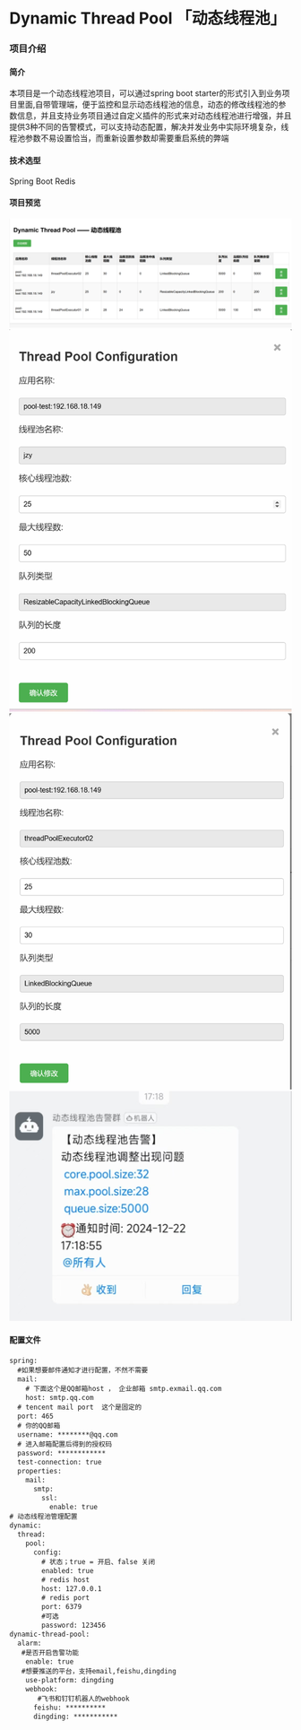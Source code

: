# Dynamic Thread Pool 「动态线程池」
### 项目介绍
#### 简介
本项目是一个动态线程池项目，可以通过spring boot starter的形式引入到业务项目里面,自带管理端，便于监控和显示动态线程池的信息，动态的修改线程池的参数信息，并且支持业务项目通过自定义插件的形式来对动态线程池进行增强，并且提供3种不同的告警模式，可以支持动态配置，解决并发业务中实际环境复杂，线程池参数不易设置恰当，而重新设置参数却需要重启系统的弊端

#### 技术选型
Spring Boot
Redis

#### 项目预览
![img.png](photot/img.png)
![img_1.png](photot/img_1.png)
![img_2.png](photot/img_2.png)
![img_3.png](photot/img_3.png)

#### 配置文件
```
spring:
  #如果想要邮件通知才进行配置，不然不需要
  mail:
    # 下面这个是QQ邮箱host ， 企业邮箱 smtp.exmail.qq.com
    host: smtp.qq.com
  # tencent mail port  这个是固定的
  port: 465
  # 你的QQ邮箱
  username: ********@qq.com
  # 进入邮箱配置后得到的授权码
  password: ************
  test-connection: true
  properties:
    mail:
      smtp:
        ssl:
          enable: true
# 动态线程池管理配置
dynamic:
  thread:
    pool:
      config:
        # 状态；true = 开启、false 关闭
        enabled: true
        # redis host
        host: 127.0.0.1
        # redis port
        port: 6379
        #可选
        password: 123456
dynamic-thread-pool:
  alarm:
   #是否开启告警功能
    enable: true
   #想要推送的平台，支持email,feishu,dingding
    use-platform: dingding
    webhook:
       #飞书和钉钉机器人的webhook
      feishu: **********
      dingding: ***********
```

